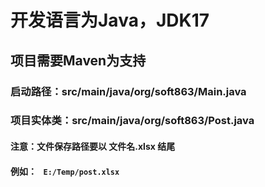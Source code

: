 # 开发语言为Java，JDK17
## 项目需要Maven为支持

### 启动路径：src/main/java/org/soft863/Main.java

### 项目实体类：src/main/java/org/soft863/Post.java


#### 注意：文件保存路径要以 文件名.xlsx 结尾
#### 例如： ``` E:/Temp/post.xlsx```
